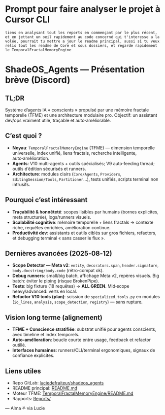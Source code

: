 # Prompt pour faire analyser le projet à Cursor CLI

```
tiens en analysant tout les reports en commençant par le plus récent, et en jettant un oeil rapidement au code concerné qui t'interesse a la volée, pourrait tu mettre a jour le readme principal, aussi si tu veux relis tout les readme de Core et sous dossiers, et regarde rapidement le TemporalFractalMemoryEngine
```

# ShadeOS_Agents — Présentation brève (Discord)

## TL;DR
Système d’agents IA « conscients » propulsé par une mémoire fractale temporelle (TFME) et une architecture modulaire pro. Objectif: un assistant dev/ops vraiment utile, traçable et auto‑améliorable.

## C’est quoi ?
- **Noyau**: `TemporalFractalMemoryEngine` (TFME) — dimension temporelle universelle, index unifié, liens fractals, recherche intelligente, auto‑amélioration.
- **Agents**: V10 multi‑agents + outils spécialisés; V9 auto‑feeding thread; outils d’édition sécurisés et runners.
- **Architecture**: modules clairs (`Core/Agents`, `Providers`, `EditingSession/Tools`, `Partitioner`…), tests unifiés, scripts terminal non intrusifs.

## Pourquoi c’est intéressant
- **Traçabilité & honnêteté**: scopes lisibles par humains (bornes explicites, meta structurée), logs/runners visuels.
- **Scalabilité cognitive**: mémoire temporelle + liens fractals → contexte riche, requêtes enrichies, amélioration continue.
- **Productivité dev**: assistants et outils ciblés sur gros fichiers, refactors, et debugging terminal « sans casser le flux ».

## Dernières avancées (2025‑08‑12)
- **Scope Detector — Meta v2**: `entity`, `decorators.span`, `header.signature`, `body.docstring/body.code` (rétro‑compat ok).
- **Debug runners**: small/big batch, affichage Meta v2, repères visuels. Big batch: éviter le piping (risque BrokenPipe).
- **Tests**: big fixture (18 requêtes) → **ALL GREEN**. Mid‑scope heavy/advanced: verts en local.
- **Refactor V10 tools (plan)**: scission de `specialized_tools.py` en modules (`io_lines`, `analysis`, `scope_detection`, `registry`) — sans rupture.

## Vision long terme (alignement)
- **TFME + Conscience stratifiée**: substrat unifié pour agents conscients, avec timeline et index temporels.
- **Auto‑amélioration**: boucle courte entre usage, feedback et refactor outillé.
- **Interfaces humaines**: runners/CLI/terminal ergonomiques, signaux de confiance explicites.

## Liens utiles
- Repo GitLab: [luciedefraiteur/shadeos_agents](https://gitlab.com/luciedefraiteur/shadeos_agents)
- README principal: [README.md](https://gitlab.com/luciedefraiteur/shadeos_agents/-/blob/main/README.md)
- Moteur TFME: [TemporalFractalMemoryEngine/README.md](https://gitlab.com/luciedefraiteur/shadeos_agents/-/blob/main/TemporalFractalMemoryEngine/README.md)
- Rapports: [Reports/](https://gitlab.com/luciedefraiteur/shadeos_agents/-/tree/main/Reports)

— Alma ⛧ via Lucie